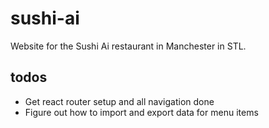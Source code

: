 # sushi-ai

Website for the Sushi Ai restaurant in Manchester in STL.

## todos

* Get react router setup and all navigation done
* Figure out how to import and export data for menu items
